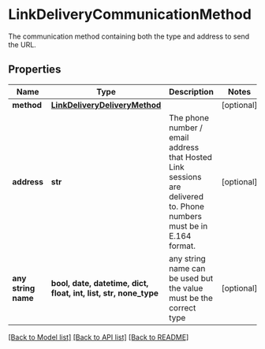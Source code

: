 # LinkDeliveryCommunicationMethod

The communication method containing both the type and address to send the URL.

## Properties
Name | Type | Description | Notes
------------ | ------------- | ------------- | -------------
**method** | [**LinkDeliveryDeliveryMethod**](LinkDeliveryDeliveryMethod.md) |  | [optional] 
**address** | **str** | The phone number / email address that Hosted Link sessions are delivered to. Phone numbers must be in E.164 format. | [optional] 
**any string name** | **bool, date, datetime, dict, float, int, list, str, none_type** | any string name can be used but the value must be the correct type | [optional]

[[Back to Model list]](../README.md#documentation-for-models) [[Back to API list]](../README.md#documentation-for-api-endpoints) [[Back to README]](../README.md)



